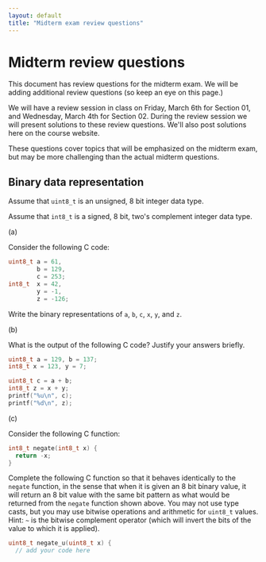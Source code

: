 ```yaml
---
layout: default
title: "Midterm exam review questions"
---
```


# Midterm review questions

This document has review questions for the midterm exam.  We will be adding additional review questions (so keep an eye on this page.)

We will have a review session in class on Friday, March 6th for Section 01, and Wednesday, March 4th for Section 02.  During the review session we will present solutions to these review questions.  We'll also post solutions here on the course website.

These questions cover topics that will be emphasized on the midterm exam, but may be more challenging than the actual midterm questions.

## Binary data representation

Assume that `uint8_t` is an unsigned, 8 bit integer data type.

Assume that `int8_t` is a signed, 8 bit, two's complement integer data type.

(a)

Consider the following C code:

```c
uint8_t a = 61,
        b = 129,
        c = 253;
int8_t  x = 42,
        y = -1,
        z = -126;
```

Write the binary representations of `a`, `b`, `c`, `x`, `y`, and `z`.

(b)

What is the output of the following C code? Justify your answers briefly.

```c
uint8_t a = 129, b = 137;
int8_t x = 123, y = 7;

uint8_t c = a + b;
int8_t z = x + y;
printf("%u\n", c);
printf("%d\n", z);
```

(c)

Consider the following C function:

```c
int8_t negate(int8_t x) {
  return -x;
}
```

Complete the following C function so that it behaves identically to the `negate` function, in the sense that when it is given an 8 bit binary value, it will return an 8 bit value with the same bit pattern as what would be returned from the `negate` function shown above.  You may not use type casts, but you may use bitwise operations and arithmetic for `uint8_t` values.  Hint: `~` is the bitwise complement operator (which will invert the bits of the value to which it is applied).

```c
uint8_t negate_u(uint8_t x) {
  // add your code here
```
